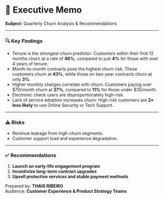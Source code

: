 # 📄 Executive Memo

**Subject:** Quarterly Churn Analysis & Recommendations

---

### 🔍 Key Findings

- Tenure is the strongest churn predictor: Customers within their first 12 months churn at a rate of **46%**, compared to just **4%** for those with over 4 years of tenure.
- Month-to-month contracts pose the highest churn risk: These customers churn at **43%**, while those on two-year contracts churn at only **3%**.
- Higher monthly charges correlate with churn: Customers paying over $70/month churn at **27%**, compared to **11%** for those under $35/month.
- Electronic check users are disproportionately high-risk.
- Lack of service adoption increases churn: High-risk customers are **2× less likely** to use Online Security or Tech Support.

---

### ⚠️ Risks

- Revenue leakage from high-churn segments.
- Customer support load and experience degradation.

---

### ✅ Recommendations

1. **Launch an early-life engagement program**
2. **Incentivize long-term contract upgrades**
3. **Upsell protective services and stable payment methods**

Prepared by: **THAIS RIBEIRO**  
Audience: **Customer Experience & Product Strategy Teams**
